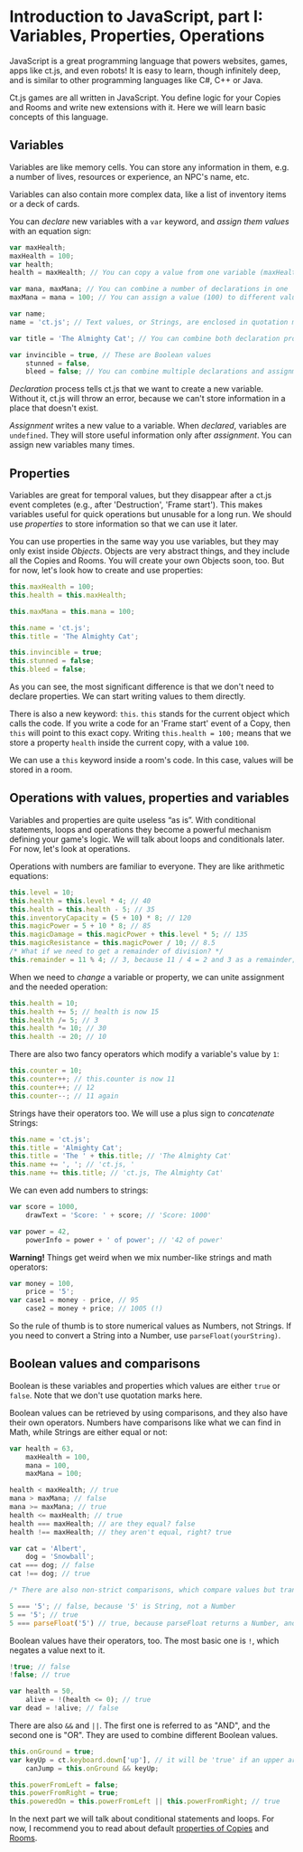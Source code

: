 # Introduction to JavaScript, part I: Variables, Properties, Operations

JavaScript is a great programming language that powers websites, games, apps like ct.js, and even robots! It is easy to learn, though infinitely deep, and is similar to other programming languages like C#, C++ or Java.

Ct.js games are all written in JavaScript. You define logic for your Copies and Rooms and write new extensions with it. Here we will learn basic concepts of this language.

## Variables

Variables are like memory cells. You can store any information in them, e.g. a number of lives, resources or experience, an NPC's name, etc.

Variables can also contain more complex data, like a list of inventory items or a deck of cards.

You can *declare* new variables with a `var` keyword, and *assign them values* with an equation sign: 

```js
var maxHealth;
maxHealth = 100;
var health;
health = maxHealth; // You can copy a value from one variable (maxHealth) to another (health)

var mana, maxMana; // You can combine a number of declarations in one 'var' keyword
maxMana = mana = 100; // You can assign a value (100) to different values at once

var name;
name = 'ct.js'; // Text values, or Strings, are enclosed in quotation marks

var title = 'The Almighty Cat'; // You can combine both declaration process and assignment

var invincible = true, // These are Boolean values
    stunned = false,
    bleed = false; // You can combine multiple declarations and assignments with comma!
```

*Declaration* process tells ct.js that we want to create a new variable. Without it, ct.js will throw an error, because we can't store information in a place that doesn't exist.

*Assignment* writes a new value to a variable. When *declared*, variables are `undefined`. They will store useful information only after *assignment*. You can assign new variables many times.

## Properties

Variables are great for temporal values, but they disappear after a ct.js event completes (e.g., after 'Destruction', 'Frame start'). This makes variables useful for quick operations but unusable for a long run. We should use *properties* to store information so that we can use it later.

You can use properties in the same way you use variables, but they may only exist inside *Objects*. Objects are very abstract things, and they include all the Copies and Rooms. You will create your own Objects soon, too. But for now, let's look how to create and use properties:

```js
this.maxHealth = 100;
this.health = this.maxHealth;

this.maxMana = this.mana = 100;

this.name = 'ct.js';
this.title = 'The Almighty Cat';

this.invincible = true;
this.stunned = false;
this.bleed = false;
```

As you can see, the most significant difference is that we don't need to declare properties. We can start writing values to them directly.

There is also a new keyword: `this`. `this` stands for the current object which calls the code. If you write a code for an 'Frame start' event of a Copy, then `this` will point to this exact copy. Writing `this.health = 100;` means that we store a property `health` inside the current copy, with a value `100`.

We can use a `this` keyword inside a room's code. In this case, values will be stored in a room.

## Operations with values, properties and variables

Variables and properties are quite useless “as is”. With conditional statements, loops and operations they become a powerful mechanism defining your game's logic. We will talk about loops and conditionals later. For now, let's look at operations.

Operations with numbers are familiar to everyone. They are like arithmetic equations:

```js
this.level = 10;
this.health = this.level * 4; // 40
this.health = this.health - 5; // 35
this.inventoryCapacity = (5 + 10) * 8; // 120
this.magicPower = 5 + 10 * 8; // 85
this.magicDamage = this.magicPower + this.level * 5; // 135
this.magicResistance = this.magicPower / 10; // 8.5
/* What if we need to get a remainder of division? */
this.remainder = 11 % 4; // 3, because 11 / 4 = 2 and 3 as a remainder;
```

When we need to *change* a variable or property, we can unite assignment and the needed operation:

```js
this.health = 10;
this.health += 5; // health is now 15
this.health /= 5; // 3
this.health *= 10; // 30
this.health -= 20; // 10
```

There are also two fancy operators which modify a variable's value by `1`:

```js
this.counter = 10;
this.counter++; // this.counter is now 11
this.counter++; // 12
this.counter--; // 11 again
```

Strings have their operators too. We will use a plus sign to *concatenate* Strings: 

```js
this.name = 'ct.js';
this.title = 'Almighty Cat';
this.title = 'The ' + this.title; // 'The Almighty Cat'
this.name += ', '; // 'ct.js, '
this.name += this.title; // 'ct.js, The Almighty Cat'
```

We can even add numbers to strings: 

```js
var score = 1000,
    drawText = 'Score: ' + score; // 'Score: 1000'

var power = 42,
    powerInfo = power + ' of power'; // '42 of power'
```

**Warning!** Things get weird when we mix number-like strings and math operators: 

```js
var money = 100,
    price = '5';
var case1 = money - price, // 95
    case2 = money + price; // 1005 (!)
```

So the rule of thumb is to store numerical values as Numbers, not Strings. If you need to convert a String into a Number, use `parseFloat(yourString)`.

## Boolean values and comparisons

Boolean is these variables and properties which values are either `true` or `false`. Note that we don't use quotation marks here.

Boolean values can be retrieved by using comparisons, and they also have their own operators. Numbers have comparisons like what we can find in Math, while Strings are either equal or not:

```js
var health = 63,
    maxHealth = 100,
    mana = 100,
    maxMana = 100;

health < maxHealth; // true
mana > maxMana; // false
mana >= maxMana; // true
health <= maxHealth; // true
health === maxHealth; // are they equal? false
health !== maxHealth; // they aren't equal, right? true

var cat = 'Albert',
    dog = 'Snowball';
cat === dog; // false
cat !== dog; // true

/* There are also non-strict comparisons, which compare values but transform variables' templates */

5 === '5'; // false, because '5' is String, not a Number
5 == '5'; // true
5 === parseFloat('5') // true, because parseFloat returns a Number, and so is 5
```

Boolean values have their operators, too. The most basic one is `!`, which negates a value next to it.

```js An '!' operator
!true; // false
!false; // true

var health = 50,
    alive = !(health <= 0); // true
var dead = !alive; // false
```

There are also `&&` and `||`. The first one is referred to as "AND", and the second one is "OR". They are used to combine different Boolean values.

```js Use of '&&' and '||'
this.onGround = true;
var keyUp = ct.keyboard.down['up'], // it will be 'true' if an upper arrow key is held down
    canJump = this.onGround && keyUp;

this.powerFromLeft = false;
this.powerFromRight = true;
this.poweredOn = this.powerFromLeft || this.powerFromRight; // true
```

In the next part we will talk about conditional statements and loops. For now, I recommend you to read about default [properties of Copies](ct.templates.html) and [Rooms](ct.rooms.html).
